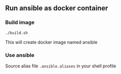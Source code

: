 ## Run ansible as docker container

### Build image

```
./build.sh
```

This will create docker image named ansible

### Use ansible

Source alias file `.ansible.aliases` in your shell profile

